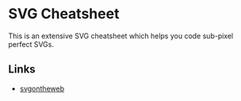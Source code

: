 # SVG Cheatsheet

This is an extensive SVG cheatsheet which helps you code sub-pixel perfect
SVGs.


## Links

- [svgontheweb](https://svgontheweb.com)
